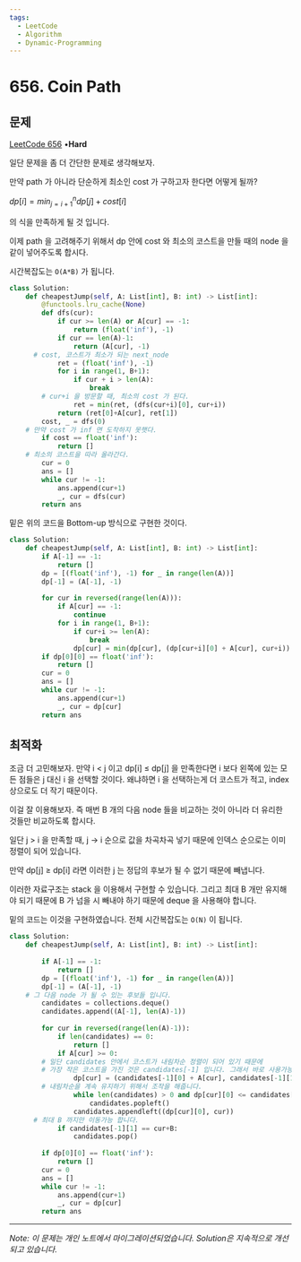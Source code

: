 ```yaml
---
tags:
  - LeetCode
  - Algorithm
  - Dynamic-Programming
---
```


# 656. Coin Path

## 문제

[LeetCode 656](https://leetcode.com/problems/coin-path/) •**Hard**

일단 문제을 좀 더 간단한 문제로 생각해보자.

만약 path 가 아니라 단순하게 최소인 cost 가 구하고자 한다면 어떻게 될까?

$dp[i] = min_{j=i+1}^{n}dp[j] + cost[i]$

의 식을 만족하게 될 것 입니다.

이제 path 을 고려해주기 위해서 dp 안에 cost 와 최소의 코스트을 만들 때의 node 을 같이 넣어주도록 합시다.

시간복잡도는 `O(A*B)` 가 됩니다.

```python
class Solution:
    def cheapestJump(self, A: List[int], B: int) -> List[int]:
        @functools.lru_cache(None)
        def dfs(cur):
            if cur >= len(A) or A[cur] == -1:
                return (float('inf'), -1)
            if cur == len(A)-1:
                return (A[cur], -1)
      # cost, 코스트가 최소가 되는 next_node
            ret = (float('inf'), -1)
            for i in range(1, B+1):
                if cur + i > len(A):
                    break
        # cur+i 을 방문할 때, 최소의 cost 가 된다.
                ret = min(ret, (dfs(cur+i)[0], cur+i))
            return (ret[0]+A[cur], ret[1])
        cost, _ = dfs(0)
    # 만약 cost 가 inf 면 도착하지 못햇다.
        if cost == float('inf'):
            return []
    # 최소의 코스트을 따라 올라간다.
        cur = 0
        ans = []
        while cur != -1:
            ans.append(cur+1)
            _, cur = dfs(cur)
        return ans
```

밑은 위의 코드을 Bottom-up 방식으로 구현한 것이다.

```python
class Solution:
    def cheapestJump(self, A: List[int], B: int) -> List[int]:
        if A[-1] == -1:
            return []
        dp = [(float('inf'), -1) for _ in range(len(A))]
        dp[-1] = (A[-1], -1)
        
        for cur in reversed(range(len(A))):
            if A[cur] == -1:
                continue
            for i in range(1, B+1):
                if cur+i >= len(A):
                    break
                dp[cur] = min(dp[cur], (dp[cur+i][0] + A[cur], cur+i))
        if dp[0][0] == float('inf'):
            return []
        cur = 0
        ans = []
        while cur != -1:
            ans.append(cur+1)
            _, cur = dp[cur]
        return ans
```

## 최적화

조금 더 고민해보자. 만약 i < j 이고 dp[i] ≤ dp[j] 을 만족한다면 i 보다 왼쪽에 있는 모든 점들은 j 대신 i 을 선택할 것이다. 왜냐하면 i 을 선택하는게 더 코스트가 적고, index 상으로도 더 작기 때문이다.

이걸 잘 이용해보자. 즉 매번 B 개의 다음 node 들을 비교하는 것이 아니라 더 유리한 것들만 비교하도록 합시다.

일단 j > i 을 만족할 때, j → i 순으로 값을 차곡차곡 넣기 때문에 인덱스 순으로는 이미 정렬이 되어 있습니다.

만약 dp[j] ≥ dp[i] 라면 이러한 j 는 정답의 후보가 될 수 없기 때문에 빼냅니다.

이러한 자료구조는 stack 을 이용해서 구현할 수 있습니다. 그리고 최대 B 개만 유지해야 되기 때문에 B 가 넘을 시 빼내야 하기 때문에 deque 을 사용해야 합니다.

밑의 코드는 이것을 구현하였습니다. 전체 시간복잡도는 `O(N)` 이 됩니다.

```python
class Solution:
    def cheapestJump(self, A: List[int], B: int) -> List[int]:
        
        if A[-1] == -1:
            return []
        dp = [(float('inf'), -1) for _ in range(len(A))]
        dp[-1] = (A[-1], -1)
    # 그 다음 node 가 될 수 있는 후보들 입니다.
        candidates = collections.deque()
        candidates.append((A[-1], len(A)-1))
        
        for cur in reversed(range(len(A)-1)):
            if len(candidates) == 0:
                return []
            if A[cur] >= 0:
        # 일단 candidates 안에서 코스트가 내림차순 정렬이 되어 있기 때문에
        # 가장 작은 코스트을 가진 것은 candidates[-1] 입니다. 그래서 바로 사용가능 합니다. 
                dp[cur] = (candidates[-1][0] + A[cur], candidates[-1][1])
        # 내림차순을 계속 유지하기 위해서 조작을 해줍니다.
                while len(candidates) > 0 and dp[cur][0] <= candidates[0][0]:
                    candidates.popleft()
                candidates.appendleft((dp[cur][0], cur))
      # 최대 B 까지만 이동가능 합니다.
            if candidates[-1][1] == cur+B:
                candidates.pop()
        
        if dp[0][0] == float('inf'):
            return []
        cur = 0
        ans = []
        while cur != -1:
            ans.append(cur+1)
            _, cur = dp[cur]
        return ans
```

---

*Note: 이 문제는 개인 노트에서 마이그레이션되었습니다. Solution은 지속적으로 개선되고 있습니다.*
